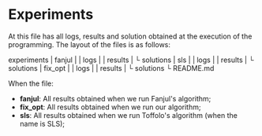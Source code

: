 # Experiments

At this file has all logs, results and solution obtained at the execution of the programming.
The layout of the files is as follows:

experiments
| fanjul
|  | logs
|  | results
|  └ solutions
| sls
|  | logs
|  | results
|  └ solutions
| fix_opt
|  | logs
|  | results
|  └ solutions
└ README.md

When the file:
 * **fanjul**: All results obtained when we run Fanjul's algorithm;
 * **fix_opt**: All results obtained when we run our algorithm;
 * **sls**: All results obtained when we run Toffolo's algorithm (when the name is SLS);

